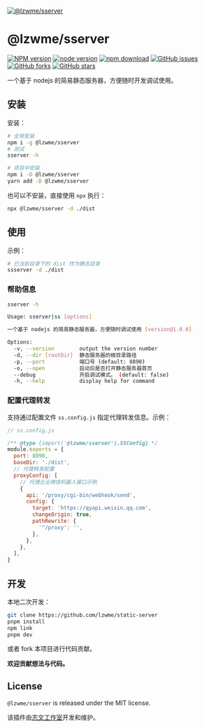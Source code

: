 [![@lzwme/sserver](https://nodei.co/npm/@lzwme/sserver.png)][npm-url]

# @lzwme/sserver

[![NPM version][npm-badge]][npm-url]
[![node version][node-badge]][node-url]
[![npm download][download-badge]][download-url]
[![GitHub issues][issues-badge]][issues-url]
[![GitHub forks][forks-badge]][forks-url]
[![GitHub stars][stars-badge]][stars-url]

一个基于 nodejs 的简易静态服务器，方便随时开发调试使用。

## 安装

安装：

```bash
# 全局安装
npm i -g @lzwme/sserver
# 测试
sserver -h

# 项目中安装
npm i -D @lzwme/sserver
yarn add -D @lzwme/sserver
```

也可以不安装，直接使用 `npx` 执行：

```bash
npx @lzwme/sserver -d ./dist
```

## 使用

示例：

```bash
# 已当前目录下的 dist 作为静态目录
ssserver -d ./dist
```

### 帮助信息

```bash
sserver -h

Usage: sserver|ss [options]

一个基于 nodejs 的简易静态服务器，方便随时调试使用 [version@1.0.0]

Options:
  -v, --version        output the version number
  -d, --dir [rootDir]  静态服务器的根目录路径
  -p, --port           端口号 (default: 8890)
  -o, --open           启动后是否打开静态服务器首页
  --debug              开启调试模式。 (default: false)
  -h, --help           display help for command
```

### 配置代理转发

支持通过配置文件 `ss.config.js` 指定代理转发信息。示例：

```js
// ss.config.js

/** @type {import('@lzwme/sserver').SSConfig} */
module.exports = {
  port: 8890,
  baseDir: './dist',
  // 代理转发配置
  proxyConfig: [
    // 代理企业微信机器人接口示例
    {
      api: '/proxy/cgi-bin/webhook/send',
      config: {
        target: 'https://qyapi.weixin.qq.com',
        changeOrigin: true,
        pathRewrite: {
          '^/proxy': '',
        },
      },
    },
  ],
}
```

## 开发

本地二次开发：

```bash
git clone https://github.com/lzwme/static-server
pnpm install
npm link
pnpm dev
```

或者 fork 本项目进行代码贡献。

**欢迎贡献想法与代码。**

## License

`@lzwme/sserver` is released under the MIT license.

该插件由[志文工作室](https://lzw.me)开发和维护。


[stars-badge]: https://img.shields.io/github/stars/lzwme/static-server.svg
[stars-url]: https://github.com/lzwme/static-server/stargazers
[forks-badge]: https://img.shields.io/github/forks/lzwme/static-server.svg
[forks-url]: https://github.com/lzwme/static-server/network
[issues-badge]: https://img.shields.io/github/issues/lzwme/static-server.svg
[issues-url]: https://github.com/lzwme/static-server/issues
[npm-badge]: https://img.shields.io/npm/v/@lzwme/sserver.svg?style=flat-square
[npm-url]: https://npmjs.org/package/@lzwme/sserver
[node-badge]: https://img.shields.io/badge/node.js-%3E=_10.0.0-green.svg?style=flat-square
[node-url]: https://nodejs.org/download/
[download-badge]: https://img.shields.io/npm/dm/@lzwme/sserver.svg?style=flat-square
[download-url]: https://npmjs.org/package/@lzwme/sserver
[bundlephobia-url]: https://bundlephobia.com/result?p=@lzwme/sserver@latest
[bundlephobia-badge]: https://badgen.net/bundlephobia/minzip/@lzwme/sserver@latest
